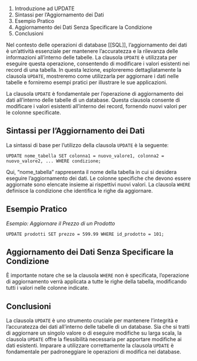 
1.  Introduzione ad UPDATE
2.  Sintassi per l’Aggiornamento dei Dati
3.  Esempio Pratico
4.  Aggiornamento dei Dati Senza Specificare la Condizione
5.  Conclusioni

Nel contesto delle operazioni di database [[SQL]], l’aggiornamento dei dati è un’attività essenziale per mantenere l’accuratezza e la rilevanza delle informazioni all’interno delle tabelle. La clausola `UPDATE` è utilizzata per eseguire questa operazione, consentendo di modificare i valori esistenti nei record di una tabella. In questa lezione, esploreremo dettagliatamente la clausola `UPDATE`, mostreremo come utilizzarla per aggiornare i dati nelle tabelle e forniremo esempi pratici per illustrare le sue applicazioni.

La clausola `UPDATE` è fondamentale per l’operazione di aggiornamento dei dati all’interno delle tabelle di un database. Questa clausola consente di modificare i valori esistenti all’interno dei record, fornendo nuovi valori per le colonne specificate.

Sintassi per l’Aggiornamento dei Dati
-------------------------------------

La sintassi di base per l’utilizzo della clausola `UPDATE` è la seguente:

```
UPDATE nome_tabella SET colonna1 = nuovo_valore1, colonna2 = nuovo_valore2, ... WHERE condizione;
```


Qui, “nome\_tabella” rappresenta il nome della tabella in cui si desidera eseguire l’aggiornamento dei dati. Le colonne specifiche che devono essere aggiornate sono elencate insieme ai rispettivi nuovi valori. La clausola `WHERE` definisce la condizione che identifica le righe da aggiornare.

Esempio Pratico
---------------

_Esempio: Aggiornare il Prezzo di un Prodotto_

```
UPDATE prodotti SET prezzo = 599.99 WHERE id_prodotto = 101;
```


Aggiornamento dei Dati Senza Specificare la Condizione
------------------------------------------------------

È importante notare che se la clausola `WHERE` non è specificata, l’operazione di aggiornamento verrà applicata a tutte le righe della tabella, modificando tutti i valori nelle colonne indicate.

Conclusioni
-----------

La clausola `UPDATE` è uno strumento cruciale per mantenere l’integrità e l’accuratezza dei dati all’interno delle tabelle di un database. Sia che si tratti di aggiornare un singolo valore o di eseguire modifiche su larga scala, la clausola `UPDATE` offre la flessibilità necessaria per apportare modifiche ai dati esistenti. Imparare a utilizzare correttamente la clausola `UPDATE` è fondamentale per padroneggiare le operazioni di modifica nei database.